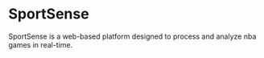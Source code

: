 # SportSense
SportSense is a web-based platform designed to process and analyze nba games in real-time.
